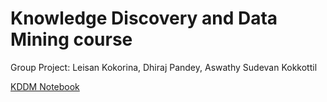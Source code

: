 # Knowledge Discovery and Data Mining course

Group Project: Leisan Kokorina, Dhiraj Pandey, Aswathy Sudevan Kokkottil

[KDDM Notebook](https://colab.research.google.com/drive/1MEsImOR8gghFDWQqUDak3V6dHEMAeasw?usp=sharing)
